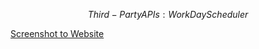 $$Third-Party APIs: Work Day Scheduler$$

[Screenshot to Website](https://cdn.discordapp.com/attachments/813219950420033556/1090100542799351889/image.pngraw=true)
